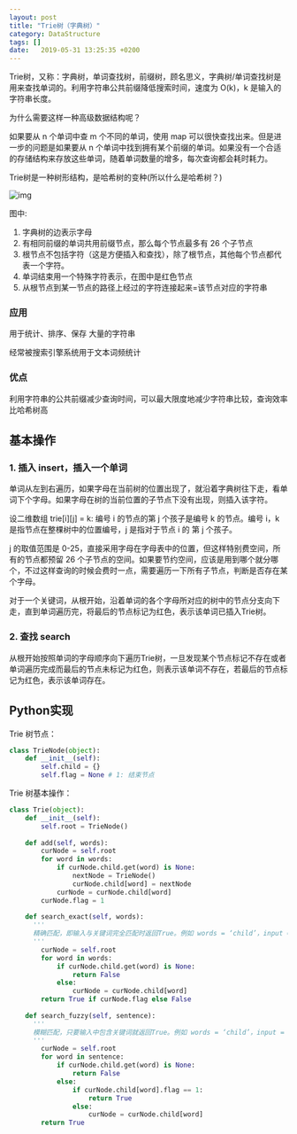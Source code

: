 ```yaml
---
layout: post
title: "Trie树（字典树）"
category: DataStructure
tags: []
date:   2019-05-31 13:25:35 +0200
---
```


Trie树，又称：字典树，单词查找树，前缀树，顾名思义，字典树/单词查找树是用来查找单词的。利用字符串公共前缀降低搜索时间，速度为 O(k)，k 是输入的字符串长度。

为什么需要这样一种高级数据结构呢？

如果要从 n 个单词中查 m 个不同的单词，使用 map 可以很快查找出来。但是进一步的问题是如果要从 n 个单词中找到拥有某个前缀的单词。如果没有一个合适的存储结构来存放这些单词，随着单词数量的增多，每次查询都会耗时耗力。

Trie树是一种树形结构，是哈希树的变种(所以什么是哈希树？)

![img](http://strongman1995.github.io/assets/images/2019-05-31-Trie/1.png)

图中:

1. 字典树的边表示字母
2. 有相同前缀的单词共用前缀节点，那么每个节点最多有 26 个子节点
3. 根节点不包括字符（这是方便插入和查找），除了根节点，其他每个节点都代表一个字符。
4. 单词结束用一个特殊字符表示，在图中是红色节点
5. 从根节点到某一节点的路径上经过的字符连接起来=该节点对应的字符串

### 应用

用于统计、排序、保存 大量的字符串

经常被搜索引擎系统用于文本词频统计

### 优点

利用字符串的公共前缀减少查询时间，可以最大限度地减少字符串比较，查询效率比哈希树高



## 基本操作

### 1. 插入 insert，插入一个单词

单词从左到右遍历，如果字母在当前树的位置出现了，就沿着字典树往下走，看单词下个字母。如果字母在树的当前位置的子节点下没有出现，则插入该字符。

设二维数组 trie\[i][j] = k: 编号 i 的节点的第 j 个孩子是编号 k 的节点。编号 i，k 是指节点在整棵树中的位置编号，j 是指对于节点 i 的 第 j 个孩子。

j 的取值范围是 0-25，直接采用字母在字母表中的位置，但这样特别费空间，所有的节点都预留 26 个子节点的空间。如果要节约空间，应该是用到哪个就分哪个，不过这样查询的时候会费时一点，需要遍历一下所有子节点，判断是否存在某个字母。

对于一个关键词，从根开始，沿着单词的各个字母所对应的树中的节点分支向下走，直到单词遍历完，将最后的节点标记为红色，表示该单词已插入Trie树。

### 2. 查找 search

从根开始按照单词的字母顺序向下遍历Trie树，一旦发现某个节点标记不存在或者单词遍历完成而最后的节点未标记为红色，则表示该单词不存在，若最后的节点标记为红色，表示该单词存在。



## Python实现

Trie 树节点：

```python
class TrieNode(object):
    def __init__(self):
        self.child = {}
        self.flag = None # 1: 结束节点
```

Trie 树基本操作：

```python
class Trie(object):
    def __init__(self):
        self.root = TrieNode()
                
    def add(self, words):
        curNode = self.root
        for word in words:
            if curNode.child.get(word) is None:
                nextNode = TrieNode()
                curNode.child[word] = nextNode
            curNode = curNode.child[word]
        curNode.flag = 1
        
    def search_exact(self, words):
      '''
      精确匹配，即输入与关键词完全匹配时返回True。例如 words = ‘child’，input = 'child’时返回True，input = ‘children’ 时返回False。
      '''
        curNode = self.root
        for word in words:
            if curNode.child.get(word) is None:
                return False
            else:
                curNode = curNode.child[word]
        return True if curNode.flag else False
            
    def search_fuzzy(self, sentence):
      '''
      模糊匹配，只要输入中包含关键词就返回True。例如 words = ‘child’，input = ‘child’ 或 ‘children’ 时都返回True。
      '''
        curNode = self.root
        for word in sentence:
            if curNode.child.get(word) is None:
                return False
            else:
                if curNode.child[word].flag == 1:
                    return True
                else:
                    curNode = curNode.child[word]
        return True
```

